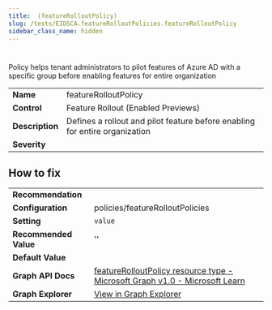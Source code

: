 ```yaml
---
title:  (featureRolloutPolicy)
slug: /tests/EIDSCA.featureRolloutPolicies.featureRolloutPolicy
sidebar_class_name: hidden
---
```


# 

Policy helps tenant administrators to pilot features of Azure AD with a specific group before enabling features for entire organization

| | |
|-|-|
| **Name** | featureRolloutPolicy |
| **Control** | Feature Rollout (Enabled Previews) |
| **Description** | Defines a rollout and pilot feature before enabling for entire organization |
| **Severity** |  |

## How to fix
| | |
|-|-|
| **Recommendation** |  |
| **Configuration** | policies/featureRolloutPolicies |
| **Setting** | `value` |
| **Recommended Value** | '' |
| **Default Value** |  |
| **Graph API Docs** | [featureRolloutPolicy resource type - Microsoft Graph v1.0 - Microsoft Learn](https://learn.microsoft.com/en-us/graph/api/resources/featurerolloutpolicy) |
| **Graph Explorer** | [View in Graph Explorer](https://developer.microsoft.com/en-us/graph/graph-explorer?request=policies/featureRolloutPolicies&method=GET&version=beta&GraphUrl=https://graph.microsoft.com) |




